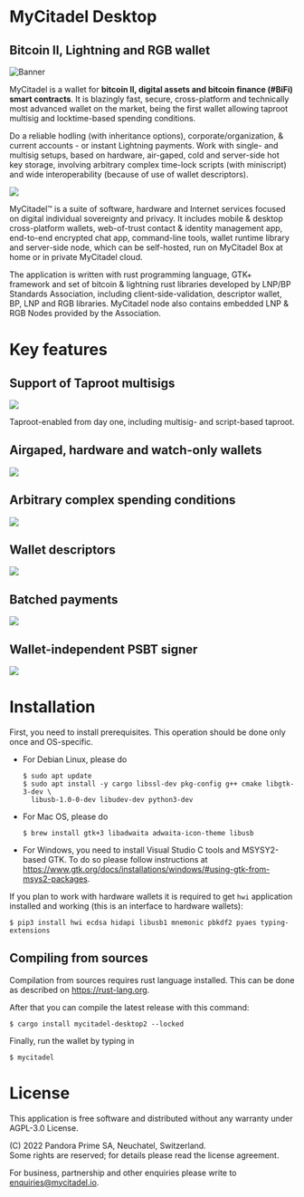 # MyCitadel Desktop

## Bitcoin II, Lightning and RGB wallet

![Banner](assets/banner.jpg)

MyCitadel is a wallet for **bitcoin II, digital assets and bitcoin finance (#BiFi) 
smart contracts**. It is blazingly fast, secure, cross-platform and technically 
most advanced wallet on the market, being the first wallet allowing taproot
multisig and locktime-based spending conditions.

Do a reliable hodling (with inheritance options), corporate/organization, &
current accounts - or instant Lightning payments. Work with single- and 
multisig setups, based on hardware, air-gaped, cold and server-side hot key 
storage, involving arbitrary complex time-lock scripts (with miniscript) and 
wide interoperability (because of use of wallet descriptors). 

![](assets/screenshots/linux/history.png)

MyCitadel™ is a suite of software, hardware and Internet services focused on 
digital individual sovereignty and privacy. It includes mobile &amp; desktop 
cross-platform wallets, web-of-trust contact &amp; identity management app, 
end-to-end encrypted chat app, command-line tools, wallet runtime library and 
server-side node, which can be self-hosted, run on MyCitadel Box at home or in 
private MyCitadel cloud.

The application is written with rust programming language, GTK+ framework and 
set of bitcoin &amp; lightning rust libraries developed by LNP/BP Standards 
Association, including client-side-validation, descriptor wallet, BP, LNP and 
RGB libraries. MyCitadel node also contains embedded LNP &amp; RGB Nodes 
provided by the Association.

# Key features

## Support of Taproot multisigs

![](assets/screenshots/linux/launcher.png)

Taproot-enabled from day one, including multisig- and script-based taproot.

## Airgaped, hardware and watch-only wallets

![](assets/screenshots/linux/signers.png)

## Arbitrary complex spending conditions

![](assets/screenshots/linux/conditions.png)

## Wallet descriptors

![](assets/screenshots/linux/descriptor.png)

## Batched payments

![](assets/screenshots/linux/pay.png)

## Wallet-independent PSBT signer

![](assets/screenshots/linux/psbt.png)


# Installation

First, you need to install prerequisites. This operation should be done only
once and OS-specific.

- For Debian Linux, please do
    ```console
    $ sudo apt update
    $ sudo apt install -y cargo libssl-dev pkg-config g++ cmake libgtk-3-dev \
      libusb-1.0-0-dev libudev-dev python3-dev
    ```

- For Mac OS, please do
    ```console
    $ brew install gtk+3 libadwaita adwaita-icon-theme libusb
    ```

- For Windows, you need to install Visual Studio C tools and MSYSY2-based GTK.
  To do so please follow instructions at
  <https://www.gtk.org/docs/installations/windows/#using-gtk-from-msys2-packages>.

If you plan to work with hardware wallets it is required to get `hwi`
application installed and working (this is an interface to hardware wallets):
```console
$ pip3 install hwi ecdsa hidapi libusb1 mnemonic pbkdf2 pyaes typing-extensions
```

## Compiling from sources

Compilation from sources requires rust language installed. This can be done
as described on <https://rust-lang.org>. 

After that you can compile the latest release with this command:

```console
$ cargo install mycitadel-desktop2 --locked
```

Finally, run the wallet by typing in
```console
$ mycitadel
```

# License

This application is free software and distributed without any warranty under 
AGPL-3.0 License.

(C) 2022 Pandora Prime SA, Neuchatel, Switzerland.<br>
Some rights are reserved; for details please read the license agreement.

For business, partnership and other enquiries please write to 
<enquiries@mycitadel.io>.
